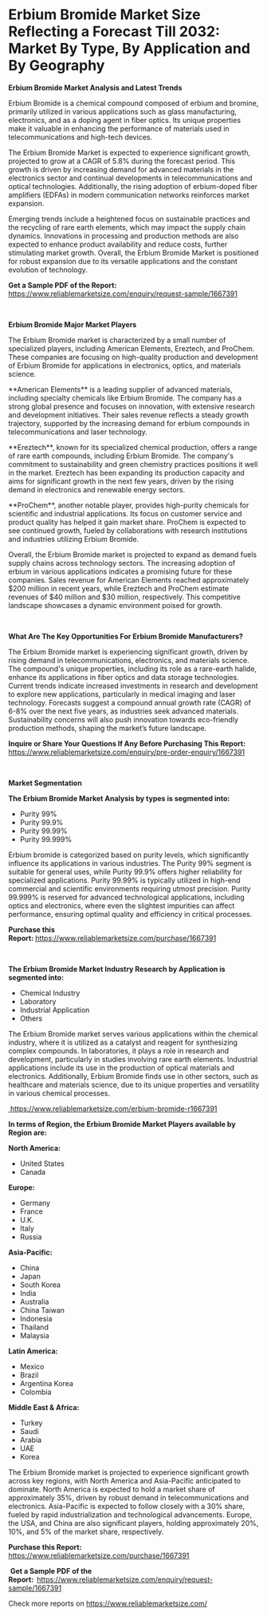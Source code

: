 <p><h1>Erbium Bromide Market Size Reflecting a Forecast Till 2032: Market By Type, By Application and By Geography</h1></p><p><strong>Erbium Bromide Market Analysis and Latest Trends</strong></p>
<p><p>Erbium Bromide is a chemical compound composed of erbium and bromine, primarily utilized in various applications such as glass manufacturing, electronics, and as a doping agent in fiber optics. Its unique properties make it valuable in enhancing the performance of materials used in telecommunications and high-tech devices. </p><p>The Erbium Bromide Market is expected to experience significant growth, projected to grow at a CAGR of 5.8% during the forecast period. This growth is driven by increasing demand for advanced materials in the electronics sector and continual developments in telecommunications and optical technologies. Additionally, the rising adoption of erbium-doped fiber amplifiers (EDFAs) in modern communication networks reinforces market expansion. </p><p>Emerging trends include a heightened focus on sustainable practices and the recycling of rare earth elements, which may impact the supply chain dynamics. Innovations in processing and production methods are also expected to enhance product availability and reduce costs, further stimulating market growth. Overall, the Erbium Bromide Market is positioned for robust expansion due to its versatile applications and the constant evolution of technology.</p></p>
<p><strong>Get a Sample PDF of the Report:&nbsp;</strong> <a href="https://www.reliablemarketsize.com/enquiry/request-sample/1667391?utm_campaign=1197&utm_medium=2&utm_source=Github&utm_content=ia&utm_term=08032025&utm_id=erbium-bromide">https://www.reliablemarketsize.com/enquiry/request-sample/1667391</a></p>
<p>&nbsp;</p>
<p><strong>Erbium Bromide Major Market Players</strong></p>
<p><p>The Erbium Bromide market is characterized by a small number of specialized players, including American Elements, Ereztech, and ProChem. These companies are focusing on high-quality production and development of Erbium Bromide for applications in electronics, optics, and materials science.</p><p>**American Elements** is a leading supplier of advanced materials, including specialty chemicals like Erbium Bromide. The company has a strong global presence and focuses on innovation, with extensive research and development initiatives. Their sales revenue reflects a steady growth trajectory, supported by the increasing demand for erbium compounds in telecommunications and laser technology.</p><p>**Ereztech**, known for its specialized chemical production, offers a range of rare earth compounds, including Erbium Bromide. The company's commitment to sustainability and green chemistry practices positions it well in the market. Ereztech has been expanding its production capacity and aims for significant growth in the next few years, driven by the rising demand in electronics and renewable energy sectors.</p><p>**ProChem**, another notable player, provides high-purity chemicals for scientific and industrial applications. Its focus on customer service and product quality has helped it gain market share. ProChem is expected to see continued growth, fueled by collaborations with research institutions and industries utilizing Erbium Bromide.</p><p>Overall, the Erbium Bromide market is projected to expand as demand fuels supply chains across technology sectors. The increasing adoption of erbium in various applications indicates a promising future for these companies. Sales revenue for American Elements reached approximately $200 million in recent years, while Ereztech and ProChem estimate revenues of $40 million and $30 million, respectively. This competitive landscape showcases a dynamic environment poised for growth.</p></p>
<p>&nbsp;</p>
<p><strong>What Are The Key Opportunities For Erbium Bromide Manufacturers?</strong></p>
<p><p>The Erbium Bromide market is experiencing significant growth, driven by rising demand in telecommunications, electronics, and materials science. The compound's unique properties, including its role as a rare-earth halide, enhance its applications in fiber optics and data storage technologies. Current trends indicate increased investments in research and development to explore new applications, particularly in medical imaging and laser technology. Forecasts suggest a compound annual growth rate (CAGR) of 6-8% over the next five years, as industries seek advanced materials. Sustainability concerns will also push innovation towards eco-friendly production methods, shaping the market’s future landscape.</p></p>
<p><strong>Inquire or Share Your Questions If Any Before Purchasing This Report:</strong> <a href="https://www.reliablemarketsize.com/enquiry/pre-order-enquiry/1667391?utm_campaign=1197&utm_medium=2&utm_source=Github&utm_content=ia&utm_term=08032025&utm_id=erbium-bromide">https://www.reliablemarketsize.com/enquiry/pre-order-enquiry/1667391</a></p>
<p>&nbsp;</p>
<p><strong>Market Segmentation</strong></p>
<p><strong>The Erbium Bromide Market Analysis by types is segmented into:</strong></p>
<p><ul><li>Purity 99%</li><li>Purity 99.9%</li><li>Purity 99.99%</li><li>Purity 99.999%</li></ul></p>
<p><p>Erbium bromide is categorized based on purity levels, which significantly influence its applications in various industries. The Purity 99% segment is suitable for general uses, while Purity 99.9% offers higher reliability for specialized applications. Purity 99.99% is typically utilized in high-end commercial and scientific environments requiring utmost precision. Purity 99.999% is reserved for advanced technological applications, including optics and electronics, where even the slightest impurities can affect performance, ensuring optimal quality and efficiency in critical processes.</p></p>
<p><strong>Purchase this Report:&nbsp;</strong><a href="https://www.reliablemarketsize.com/purchase/1667391?utm_campaign=1197&utm_medium=2&utm_source=Github&utm_content=ia&utm_term=08032025&utm_id=erbium-bromide">https://www.reliablemarketsize.com/purchase/1667391</a></p>
<p>&nbsp;</p>
<p><strong>The Erbium Bromide Market Industry Research by Application is segmented into:</strong></p>
<p><ul><li>Chemical Industry</li><li>Laboratory</li><li>Industrial Application</li><li>Others</li></ul></p>
<p><p>The Erbium Bromide market serves various applications within the chemical industry, where it is utilized as a catalyst and reagent for synthesizing complex compounds. In laboratories, it plays a role in research and development, particularly in studies involving rare earth elements. Industrial applications include its use in the production of optical materials and electronics. Additionally, Erbium Bromide finds use in other sectors, such as healthcare and materials science, due to its unique properties and versatility in various chemical processes.</p></p>
<p><a href="https://www.reliablemarketsize.com/erbium-bromide-r1667391?utm_campaign=1197&utm_medium=2&utm_source=Github&utm_content=ia&utm_term=08032025&utm_id=erbium-bromide">&nbsp;https://www.reliablemarketsize.com/erbium-bromide-r1667391</a></p>
<p><strong>In terms of Region, the Erbium Bromide Market Players available by Region are:</strong></p>
<p>
    <p> <strong> North America: </strong>
        <ul>
            <li>United States</li>
            <li>Canada</li>
        </ul>
        </p> 
    <p> <strong> Europe: </strong>
        <ul>
            <li>Germany</li>
            <li>France</li>
            <li>U.K.</li>
            <li>Italy</li>
            <li>Russia</li>
        </ul>
        </p> 
    <p> <strong> Asia-Pacific: </strong>
        <ul>
            <li>China</li>
            <li>Japan</li>
            <li>South Korea</li>
            <li>India</li>
            <li>Australia</li>
            <li>China Taiwan</li>
            <li>Indonesia</li>
            <li>Thailand</li>
            <li>Malaysia</li>
        </ul>
        </p> 
    <p> <strong> Latin America: </strong>
        <ul>
            <li>Mexico</li>
            <li>Brazil</li>
            <li>Argentina Korea</li>
            <li>Colombia</li>
        </ul>
        </p> 
    <p> <strong> Middle East & Africa: </strong>
        <ul>
            <li>Turkey</li>
            <li>Saudi</li>
            <li>Arabia</li>
            <li>UAE</li>
            <li>Korea</li>
        </ul>
    </p>
    </p>
<p><p>The Erbium Bromide market is projected to experience significant growth across key regions, with North America and Asia-Pacific anticipated to dominate. North America is expected to hold a market share of approximately 35%, driven by robust demand in telecommunications and electronics. Asia-Pacific is expected to follow closely with a 30% share, fueled by rapid industrialization and technological advancements. Europe, the USA, and China are also significant players, holding approximately 20%, 10%, and 5% of the market share, respectively.</p></p>
<p><strong>Purchase this Report: </strong><a href="https://www.reliablemarketsize.com/purchase/1667391?utm_campaign=1197&utm_medium=2&utm_source=Github&utm_content=ia&utm_term=08032025&utm_id=erbium-bromide">https://www.reliablemarketsize.com/purchase/1667391</a></p>
<p>&nbsp;<strong>Get a Sample PDF of the Report:&nbsp;&nbsp;</strong><a href="https://www.reliablemarketsize.com/enquiry/request-sample/1667391?utm_campaign=1197&utm_medium=2&utm_source=Github&utm_content=ia&utm_term=08032025&utm_id=erbium-bromide">https://www.reliablemarketsize.com/enquiry/request-sample/1667391</a></p>
<p><strong></strong></p>
<p>Check more reports on <a href="https://www.reliablemarketsize.com/?utm_campaign=1197&utm_medium=2&utm_source=Github&utm_content=ia&utm_term=08032025&utm_id=erbium-bromide">https://www.reliablemarketsize.com/</a></p>
